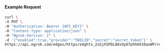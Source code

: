 <!-- Code generated for API Clients. DO NOT EDIT. -->

#### Example Request

```bash
curl \
-X PUT \
-H "Authorization: Bearer {API_KEY}" \
-H "Content-Type: application/json" \
-H "Ngrok-Version: 2" \
-d '{"enabled":true,"provider":"TWILIO","secret":"secret_token"}' \
https://api.ngrok.com/edges/https/edghts_2zGjhSPOLQdsOy67phhHX1OaxWP/routes/edghtsrt_2zGjhP9eV0G7LMk4IvjA78tC8FX/webhook_verification
```
